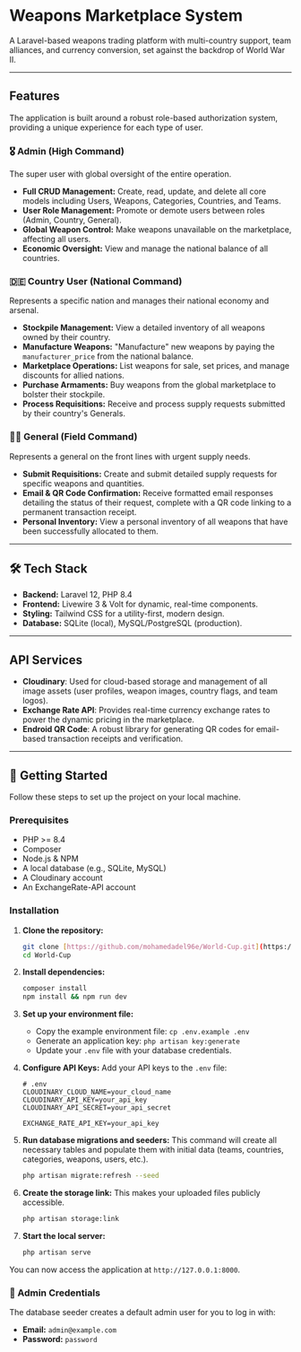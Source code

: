 # Weapons Marketplace System

A Laravel-based weapons trading platform with multi-country support, team alliances, and currency conversion, set against the backdrop of World War II.

---

## Features

The application is built around a robust role-based authorization system, providing a unique experience for each type of user.

### 🎖️ Admin (High Command)
The super user with global oversight of the entire operation.
- **Full CRUD Management:** Create, read, update, and delete all core models including Users, Weapons, Categories, Countries, and Teams.
- **User Role Management:** Promote or demote users between roles (Admin, Country, General).
- **Global Weapon Control:** Make weapons unavailable on the marketplace, affecting all users.
- **Economic Oversight:** View and manage the national balance of all countries.

### 🇩🇪 Country User (National Command)
Represents a specific nation and manages their national economy and arsenal.
- **Stockpile Management:** View a detailed inventory of all weapons owned by their country.
- **Manufacture Weapons:** "Manufacture" new weapons by paying the `manufacturer_price` from the national balance.
- **Marketplace Operations:** List weapons for sale, set prices, and manage discounts for allied nations.
- **Purchase Armaments:** Buy weapons from the global marketplace to bolster their stockpile.
- **Process Requisitions:** Receive and process supply requests submitted by their country's Generals.

### 👨‍✈️ General (Field Command)
Represents a general on the front lines with urgent supply needs.
- **Submit Requisitions:** Create and submit detailed supply requests for specific weapons and quantities.
- **Email & QR Code Confirmation:** Receive formatted email responses detailing the status of their request, complete with a QR code linking to a permanent transaction receipt.
- **Personal Inventory:** View a personal inventory of all weapons that have been successfully allocated to them.

---

## 🛠️ Tech Stack

- **Backend:** Laravel 12, PHP 8.4
- **Frontend:** Livewire 3 & Volt for dynamic, real-time components.
- **Styling:** Tailwind CSS for a utility-first, modern design.
- **Database:** SQLite (local), MySQL/PostgreSQL (production).

---

## API Services

- **Cloudinary**: Used for cloud-based storage and management of all image assets (user profiles, weapon images, country flags, and team logos).
- **Exchange Rate API**: Provides real-time currency exchange rates to power the dynamic pricing in the marketplace.
- **Endroid QR Code**: A robust library for generating QR codes for email-based transaction receipts and verification.

---

## 🚀 Getting Started

Follow these steps to set up the project on your local machine.

### Prerequisites
- PHP >= 8.4
- Composer
- Node.js & NPM
- A local database (e.g., SQLite, MySQL)
- A Cloudinary account
- An ExchangeRate-API account

### Installation

1.  **Clone the repository:**
    ```bash
    git clone [https://github.com/mohamedadel96e/World-Cup.git](https://github.com/mohamedadel96e/World-Cup.git)
    cd World-Cup
    ```

2.  **Install dependencies:**
    ```bash
    composer install
    npm install && npm run dev
    ```

3.  **Set up your environment file:**
    -   Copy the example environment file: `cp .env.example .env`
    -   Generate an application key: `php artisan key:generate`
    -   Update your `.env` file with your database credentials.

4.  **Configure API Keys:**
    Add your API keys to the `.env` file:
    ```env
    # .env
    CLOUDINARY_CLOUD_NAME=your_cloud_name
    CLOUDINARY_API_KEY=your_api_key
    CLOUDINARY_API_SECRET=your_api_secret

    EXCHANGE_RATE_API_KEY=your_api_key
    ```

5.  **Run database migrations and seeders:**
    This command will create all necessary tables and populate them with initial data (teams, countries, categories, weapons, users, etc.).
    ```bash
    php artisan migrate:refresh --seed
    ```

6.  **Create the storage link:**
    This makes your uploaded files publicly accessible.
    ```bash
    php artisan storage:link
    ```

7.  **Start the local server:**
    ```bash
    php artisan serve
    ```
You can now access the application at `http://127.0.0.1:8000`.

### 🔑 Admin Credentials

The database seeder creates a default admin user for you to log in with:

-   **Email:** `admin@example.com`
-   **Password:** `password`


